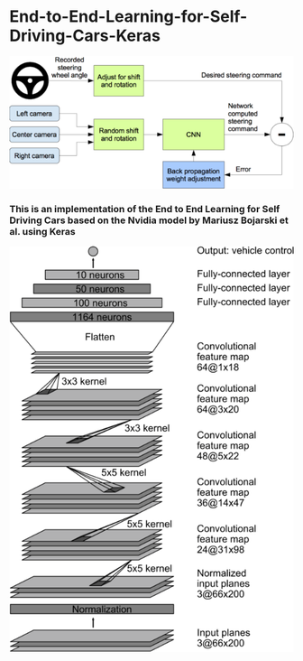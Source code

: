 # End-to-End-Learning-for-Self-Driving-Cars-Keras
![GitHub Logo](/image.png)



### This is an implementation of the End to End Learning for Self Driving Cars based on the Nvidia model by Mariusz Bojarski et al. using Keras



![GitHub Logo](/cnn-architecture-624x890.png)

